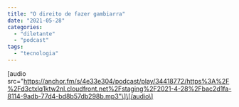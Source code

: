```yaml
---
title: "O direito de fazer gambiarra"
date: "2021-05-28"
categories: 
  - "diletante"
  - "podcast"
tags: 
  - "tecnologia"
---
```


\[audio src="https://anchor.fm/s/4e33e304/podcast/play/34418772/https%3A%2F%2Fd3ctxlq1ktw2nl.cloudfront.net%2Fstaging%2F2021-4-28%2Fbac2d1fa-8114-9adb-77d4-bd8b57db298b.mp3"\]\[/audio\]
